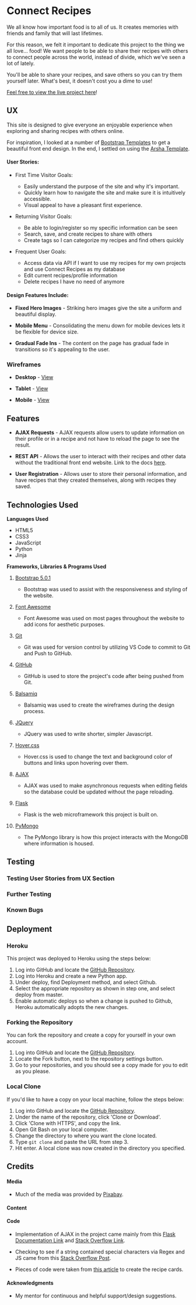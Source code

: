 # Connect Recipes

We all know how important food is to all of us. It creates memories with friends and family that will last lifetimes.

For this reason, we felt it important to dedicate this project to the thing we all love... food! We want people to be able to share their recipes with others to connect people across the world, instead of divide, which we've seen a lot of lately.

You'll be able to share your recipes, and save others so you can try them yourself later. What's best, it doesn't cost you a dime to use!

[Feel free to view the live project here](https://connect-recipes.herokuapp.com)!

## UX

This site is designed to give everyone an enjoyable experience when exploring and sharing recipes with others online.

For inspiration, I looked at a number of [Bootstrap Templates](https://bootstrapmade.com/) to get a beautiful front end design. In the end, I settled on using the [Arsha Template](https://bootstrapmade.com/arsha-free-bootstrap-html-template-corporate/).

#### User Stories:

* First Time Visitor Goals:
    * Easily understand the purpose of the site and why it's important.
    * Quickly learn how to navigate the site and make sure it is intuitively accessible.
    * Visual appeal to have a pleasant first experience.

* Returning Visitor Goals:
    * Be able to login/register so my specific information can be seen
    * Search, save, and create recipes to share with others
    * Create tags so I can categorize my recipes and find others quickly

* Frequent User Goals:
    * Access data via API if I want to use my recipes for my own projects and use Connect Recipes as my database
    * Edit current recipes/profile information
    * Delete recipes I have no need of anymore

#### Design Features Include:

* **Fixed Hero Images** - Striking hero images give the site a uniform and beautiful display.

* **Mobile Menu** - Consolidating the menu down for mobile devices lets it be flexible for device size.

* **Gradual Fade Ins** - The content on the page has gradual fade in transitions so it's appealing to the user.

### Wireframes

* **Desktop** - [View](connect_recipes_desktop.pdf)

* **Tablet** - [View](connect_recipes_tablet.pdf)

* **Mobile** - [View](connect_recipes_mobile.pdf)

## Features

* **AJAX Requests** - AJAX requests allow users to update information on their profile or in a recipe and not have to reload the page to see the result.

* **REST API** - Allows the user to interact with their recipes and other data without the traditional front end website. Link to the docs [here](API_Docs.md).

* **User Registration** - Allows user to store their personal information, and have recipes that they created themselves, along with recipes they saved.

## Technologies Used

**Languages Used**

* HTML5
* CSS3
* JavaScript
* Python
* Jinja

**Frameworks, Libraries & Programs Used**

1. [Bootstrap 5.0.1](https://getbootstrap.com/)
    * Bootstrap was used to assist with the responsiveness and styling of the website.

2. [Font Awesome](https://fontawesome.com/)
    * Font Awesome was used on most pages throughout the website to add icons for aesthetic purposes.

3. [Git](https://git-scm.com/)
    * Git was used for version control by utilizing VS Code to commit to Git and Push to GitHub.

4. [GitHub](https://github.com/)
    * GitHub is used to store the project's code after being pushed from Git.

5. [Balsamiq](https://balsamiq.com/)
    * Balsamiq was used to create the wireframes during the design process.

6. [JQuery](https://jquery.com/)
    * JQuery was used to write shorter, simpler Javascript.

7. [Hover.css](https://ianlunn.github.io/Hover/)
    * Hover.css is used to change the text and background color of buttons and links upon hovering over them.

8. [AJAX](https://api.jquery.com/Jquery.ajax/)
    * AJAX was used to make asynchronous requests when editing fields so the database could be updated without the page reloading.

9. [Flask](https://flask.palletsprojects.com/en/2.0.x/)
    * Flask is the web microframework this project is built on.

10. [PyMongo](https://pypi.org/project/pymongo/)
    * The PyMongo library is how this project interacts with the MongoDB where information is housed.

## Testing


### Testing User Stories from UX Section


### Further Testing


### Known Bugs


    
## Deployment

### Heroku

This project was deployed to Heroku using the steps below:

1. Log into GitHub and locate the [GitHub Repository](https://github.com/StoneMasons4106/connect-recipes).
2. Log into Heroku and create a new Python app.
3. Under deploy, find Deployment method, and select Github.
4. Select the appropriate repository as shown in step one, and select deploy from master.
5. Enable automatic deploys so when a change is pushed to Github, Heroku automatically adopts the new changes.

### Forking the Repository

You can fork the repository and create a copy for yourself in your own account.

1. Log into GitHub and locate the [GitHub Repository](https://github.com/StoneMasons4106/connect-recipes).
2. Locate the Fork button, next to the repository settings button.
3. Go to your repositories, and you should see a copy made for you to edit as you please.

### Local Clone

If you'd like to have a copy on your local machine, follow the steps below:

1. Log into GitHub and locate the [GitHub Repository](https://github.com/StoneMasons4106/connect-recipes).
2. Under the name of the repository, click 'Clone or Download'.
3. Click 'Clone with HTTPS', and copy the link.
4. Open Git Bash on your local computer.
5. Change the directory to where you want the clone located.
6. Type ```git clone``` and paste the URL from step 3.
7. Hit enter. A local clone was now created in the directory you specified.

## Credits

#### Media

* Much of the media was provided by [Pixabay](https://pixabay.com/).

#### Content

#### Code

* Implementation of AJAX in the project came mainly from this [Flask Documentation Link](https://flask.palletsprojects.com/en/2.0.x/patterns/jquery/) and [Stack Overflow Link](https://stackoverflow.com/questions/16164604/rest-ajax-request-to-mongodb).

* Checking to see if a string contained special characters via Regex and JS came from this [Stack Overflow Post](https://stackoverflow.com/questions/32311081/check-for-special-characters-in-string).

* Pieces of code were taken from [this article](https://dev.to/mugas/flip-cards-with-javascript-2ad0) to create the recipe cards.

#### Acknowledgments

* My mentor for continuous and helpful support/design suggestions.